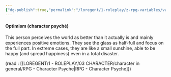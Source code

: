 ```yaml
---
{"dg-publish":true,"permalink":"/loregent/1-roleplay/z-rpg-variables/variables-character/variables-character-psyche/optimism/"}
---
```


#### Optimism (character psyché)

This person perceives the world as better than it actually is and mainly experiences positive emotions. They see the glass as half-full and focus on the full part. In extreme cases, they are like a small sunshine, able to be happy (and spread happiness) even in a total disaster.

(read : [[LOREGENT/1 - ROLEPLAY/03 CHARACTER/character in general/RPG - Character Psyche\|RPG - Character Psyche]])
